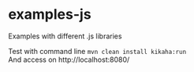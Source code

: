 # examples-js

Examples with different .js libraries

Test with command line `mvn clean install kikaha:run`<br/>
And access on http://localhost:8080/
